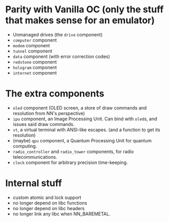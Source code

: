 # Parity with Vanilla OC (only the stuff that makes sense for an emulator)

- Unmanaged drives (the `drive` component)
- `computer` component
- `modem` component
- `tunnel` component
- `data` component (with error correction codes)
- `redstone` component
- `hologram` component
- `internet` component

# The extra components

- `oled` component (OLED screen, a store of draw commands and resolution from NN's perspective)
- `ipu` component, an Image Processing Unit. Can bind with `oled`s, and issues said draw commands.
- `vt`, a virtual terminal with ANSI-like escapes. (and a function to get its resolution)
- (maybe) `qpu` component, a Quantum Processing Unit for quantum computing.
- `radio_controller` and `radio_tower` components, for radio telecommunications.
- `clock` component for arbitrary precision time-keeping.

# Internal stuff

- custom atomic and lock support
- no longer depend on libc functions
- no longer depend on libc headers
- no longer link any libc when NN_BAREMETAL.
